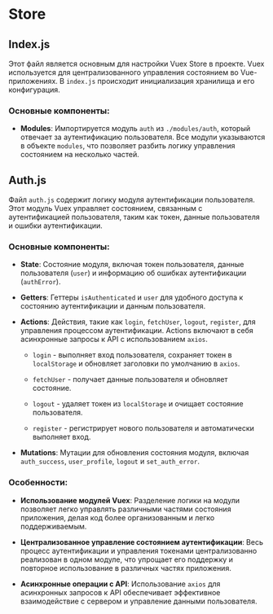 # Store

## Index.js

Этот файл является основным для настройки Vuex Store в проекте. Vuex используется для централизованного управления
состоянием во Vue-приложениях. В `index.js` происходит инициализация хранилища и его конфигурация.

### Основные компоненты:

- **Modules**: Импортируется модуль `auth` из `./modules/auth`, который отвечает за аутентификацию пользователя. Все
  модули указываются в объекте `modules`, что позволяет разбить логику управления состоянием на несколько частей.

## Auth.js

Файл `auth.js` содержит логику модуля аутентификации пользователя. Этот модуль Vuex управляет состоянием, связанным с
аутентификацией пользователя, таким как токен, данные пользователя и ошибки аутентификации.

### Основные компоненты:

- **State**: Состояние модуля, включая токен пользователя, данные пользователя (`user`) и информацию об ошибках
  аутентификации (`authError`).

- **Getters**: Геттеры `isAuthenticated` и `user` для удобного доступа к состоянию аутентификации и данным пользователя.

- **Actions**: Действия, такие как `login`, `fetchUser`, `logout`, `register`, для управления процессом аутентификации.
  Actions включают в себя асинхронные запросы к API с использованием `axios`.

    - `login` - выполняет вход пользователя, сохраняет токен в `localStorage` и обновляет заголовки по умолчанию
      в `axios`.

    - `fetchUser` - получает данные пользователя и обновляет состояние.

    - `logout` - удаляет токен из `localStorage` и очищает состояние пользователя.

    - `register` - регистрирует нового пользователя и автоматически выполняет вход.

- **Mutations**: Мутации для обновления состояния модуля, включая `auth_success`, `user_profile`, `logout`
  и `set_auth_error`.

### Особенности:

- **Использование модулей Vuex**: Разделение логики на модули позволяет легко управлять различными частями состояния
  приложения, делая код более организованным и легко поддерживаемым.

- **Централизованное управление состоянием аутентификации**: Весь процесс аутентификации и управления токенами
  централизованно реализован в одном модуле, что упрощает его поддержку и повторное использование в различных частях
  приложения.

- **Асинхронные операции с API**: Использование `axios` для асинхронных запросов к API обеспечивает эффективное
  взаимодействие с сервером и управление данными пользователя.